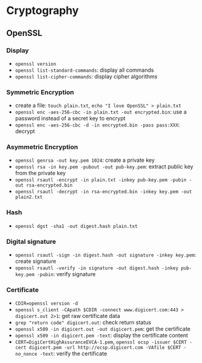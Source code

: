 # Cryptography

## OpenSSL
### Display
- `openssl version`
- `openssl list-standard-commands`: display all commands
- `openssl list-cipher-commands`: display cipher algorithms

### Symmetric Encryption
- create a file: `touch plain.txt`, `echo "I love OpenSSL" > plain.txt`
- `openssl enc -aes-256-cbc -in plain.txt -out encrypted.bin`: use a password instead of a secret key to encrypt
- `openssl enc -aes-256-cbc -d -in encrypted.bin -pass pass:XXX`: decrypt

### Asymmetric Encryption
- `openssl genrsa -out key.pem 1024`: create a private key
- `openssl rsa -in key.pem -pubout -out pub-key.pem`: extract public key from the private key
- `openssl rsautl -encrypt -in plain.txt -inkey pub-key.pem -pubin -out rsa-encrypted.bin`
- `openssl rsautl -decrypt -in rsa-encrypted.bin -inkey key.pem -out plain2.txt`

### Hash
- `openssl dgst -sha1 -out digest.hash plain.txt`

### Digital signature
- `openssl rsautl -sign -in digest.hash -out signature -inkey key.pem`: create signature
- `openssl rsautl -verify -in signature -out digest.hash -inkey pub-key.pem -pubin`: verify signature

### Certificate
- `CDIR=openssl version -d`
- `openssl s_client -CApath $CDIR -connect www.digicert.com:443 > digicert.out 2>1`: get raw certificate data
- `grep "return code" digicert.out`: check return status
- `openssl x509 -in digicert.out -out digicert.pem`: get the certificate
- `openssl x509 -in digicert.pem -text`: display the certificate content
- `CERT=DigiCertHighAssuranceEVCA-1.pem`, `openssl ocsp -issuer $CERT -cert digicert.pem -url http://ocsp.digicert.com -VAfile $CERT -no_nonce -text`: verify the certificate


